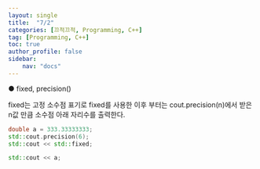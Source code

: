 ```yaml
---
layout: single
title:  "7/2"
categories: [끄적끄적, Programming, C++]
tag: [Programming, C++]
toc: true
author_profile: false
sidebar:
    nav: "docs"
---
```


● fixed, precision()

fixed는 고정 소수점 표기로 fixed를 사용한 이후 부터는 cout.precision(n)에서 받은 n값 만큼 소수점 아래 자리수를 출력한다.

```c++
double a = 333.33333333;
std::cout.precision(6);
std::cout << std::fixed;

std::cout << a;
```

